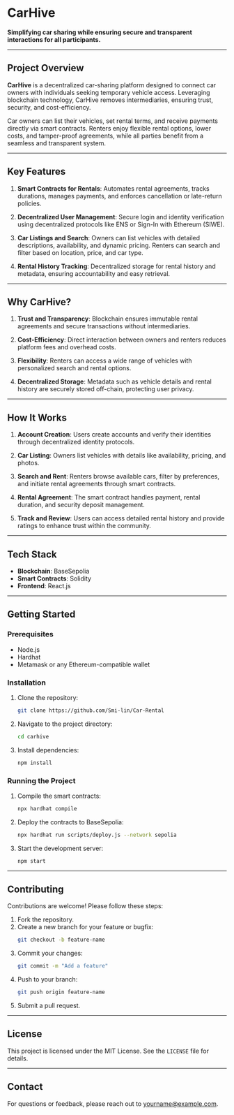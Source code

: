 # CarHive

**Simplifying car sharing while ensuring secure and transparent interactions for all participants.**

---

## Project Overview

**CarHive** is a decentralized car-sharing platform designed to connect car owners with individuals seeking temporary vehicle access. Leveraging blockchain technology, CarHive removes intermediaries, ensuring trust, security, and cost-efficiency.

Car owners can list their vehicles, set rental terms, and receive payments directly via smart contracts. Renters enjoy flexible rental options, lower costs, and tamper-proof agreements, while all parties benefit from a seamless and transparent system.

---

## Key Features

1. **Smart Contracts for Rentals**: Automates rental agreements, tracks durations, manages payments, and enforces cancellation or late-return policies.

2. **Decentralized User Management**: Secure login and identity verification using decentralized protocols like ENS or Sign-In with Ethereum (SIWE).

3. **Car Listings and Search**: Owners can list vehicles with detailed descriptions, availability, and dynamic pricing. Renters can search and filter based on location, price, and car type.

4. **Rental History Tracking**: Decentralized storage for rental history and metadata, ensuring accountability and easy retrieval.

---

## Why CarHive?

1. **Trust and Transparency**: Blockchain ensures immutable rental agreements and secure transactions without intermediaries.

2. **Cost-Efficiency**: Direct interaction between owners and renters reduces platform fees and overhead costs.

3. **Flexibility**: Renters can access a wide range of vehicles with personalized search and rental options.

4. **Decentralized Storage**: Metadata such as vehicle details and rental history are securely stored off-chain, protecting user privacy.

---

## How It Works

1. **Account Creation**: Users create accounts and verify their identities through decentralized identity protocols.

2. **Car Listing**: Owners list vehicles with details like availability, pricing, and photos.

3. **Search and Rent**: Renters browse available cars, filter by preferences, and initiate rental agreements through smart contracts.

4. **Rental Agreement**: The smart contract handles payment, rental duration, and security deposit management.

5. **Track and Review**: Users can access detailed rental history and provide ratings to enhance trust within the community.

---

## Tech Stack

- **Blockchain**: BaseSepolia
- **Smart Contracts**: Solidity
- **Frontend**: React.js

---

## Getting Started

### Prerequisites
- Node.js
- Hardhat
- Metamask or any Ethereum-compatible wallet

### Installation
1. Clone the repository:
   ```bash
   git clone https://github.com/Smi-lin/Car-Rental
   ```
2. Navigate to the project directory:
   ```bash
   cd carhive
   ```
3. Install dependencies:
   ```bash
   npm install
   ```

### Running the Project
1. Compile the smart contracts:
   ```bash
   npx hardhat compile
   ```
2. Deploy the contracts to BaseSepolia:
   ```bash
   npx hardhat run scripts/deploy.js --network sepolia
   ```
3. Start the development server:
   ```bash
   npm start
   ```

---

## Contributing

Contributions are welcome! Please follow these steps:
1. Fork the repository.
2. Create a new branch for your feature or bugfix:
   ```bash
   git checkout -b feature-name
   ```
3. Commit your changes:
   ```bash
   git commit -m "Add a feature"
   ```
4. Push to your branch:
   ```bash
   git push origin feature-name
   ```
5. Submit a pull request.

---

## License

This project is licensed under the MIT License. See the `LICENSE` file for details.

---

## Contact

For questions or feedback, please reach out to [yourname@example.com](mailto:yourname@example.com).

